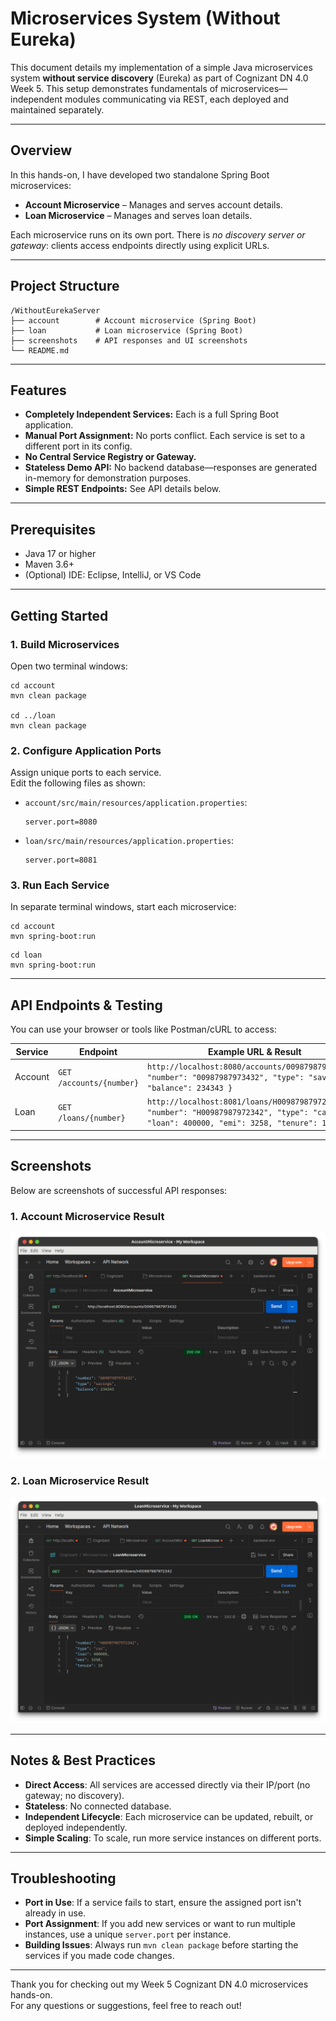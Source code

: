 # Microservices System (Without Eureka)  

This document details my implementation of a simple Java microservices system **without service discovery** (Eureka) as part of Cognizant DN 4.0 Week 5. This setup demonstrates fundamentals of microservices—independent modules communicating via REST, each deployed and maintained separately.

---

## Overview

In this hands-on, I have developed two standalone Spring Boot microservices:

- **Account Microservice** – Manages and serves account details.
- **Loan Microservice** – Manages and serves loan details.

Each microservice runs on its own port. There is *no discovery server or gateway*: clients access endpoints directly using explicit URLs.

---

## Project Structure

```
/WithoutEurekaServer
├── account        # Account microservice (Spring Boot)
├── loan           # Loan microservice (Spring Boot)
├── screenshots    # API responses and UI screenshots
└── README.md
```

---

## Features

- **Completely Independent Services:** Each is a full Spring Boot application.
- **Manual Port Assignment:** No ports conflict. Each service is set to a different port in its config.
- **No Central Service Registry or Gateway.**
- **Stateless Demo API:** No backend database—responses are generated in-memory for demonstration purposes.
- **Simple REST Endpoints:** See API details below.

---

## Prerequisites

- Java 17 or higher
- Maven 3.6+
- (Optional) IDE: Eclipse, IntelliJ, or VS Code

---

## Getting Started

### 1. Build Microservices

Open two terminal windows:

```
cd account
mvn clean package

cd ../loan
mvn clean package
```

### 2. Configure Application Ports

Assign unique ports to each service.  
Edit the following files as shown:

- `account/src/main/resources/application.properties`:
  ```
  server.port=8080
  ```
- `loan/src/main/resources/application.properties`:
  ```
  server.port=8081
  ```

### 3. Run Each Service

In separate terminal windows, start each microservice:

```
cd account
mvn spring-boot:run
```

```
cd loan
mvn spring-boot:run
```

---

## API Endpoints & Testing

You can use your browser or tools like Postman/cURL to access:

| Service           | Endpoint                         | Example URL & Result                           |
|-------------------|----------------------------------|------------------------------------------------|
| Account           | `GET /accounts/{number}`         | `http://localhost:8080/accounts/00987987973432``{ "number": "00987987973432", "type": "savings", "balance": 234343 }` |
| Loan              | `GET /loans/{number}`            | `http://localhost:8081/loans/H00987987972342``{ "number": "H00987987972342", "type": "car", "loan": 400000, "emi": 3258, "tenure": 18 }` |

---

## Screenshots

Below are screenshots of successful API responses:

### 1. Account Microservice Result
![Account](screenshots/account.png)

### 2. Loan Microservice Result
![Loan](screenshots/loan.png)

---

## Notes & Best Practices

- **Direct Access**: All services are accessed directly via their IP/port (no gateway; no discovery).
- **Stateless**: No connected database.
- **Independent Lifecycle**: Each microservice can be updated, rebuilt, or deployed independently.
- **Simple Scaling**: To scale, run more service instances on different ports.

---

## Troubleshooting

- **Port in Use**: If a service fails to start, ensure the assigned port isn't already in use.
- **Port Assignment**: If you add new services or want to run multiple instances, use a unique `server.port` per instance.
- **Building Issues**: Always run `mvn clean package` before starting the services if you made code changes.

---

Thank you for checking out my Week 5 Cognizant DN 4.0 microservices hands-on.  
For any questions or suggestions, feel free to reach out!
